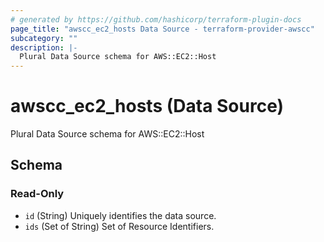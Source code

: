 ```yaml
---
# generated by https://github.com/hashicorp/terraform-plugin-docs
page_title: "awscc_ec2_hosts Data Source - terraform-provider-awscc"
subcategory: ""
description: |-
  Plural Data Source schema for AWS::EC2::Host
---
```


# awscc_ec2_hosts (Data Source)

Plural Data Source schema for AWS::EC2::Host



<!-- schema generated by tfplugindocs -->
## Schema

### Read-Only

- `id` (String) Uniquely identifies the data source.
- `ids` (Set of String) Set of Resource Identifiers.


